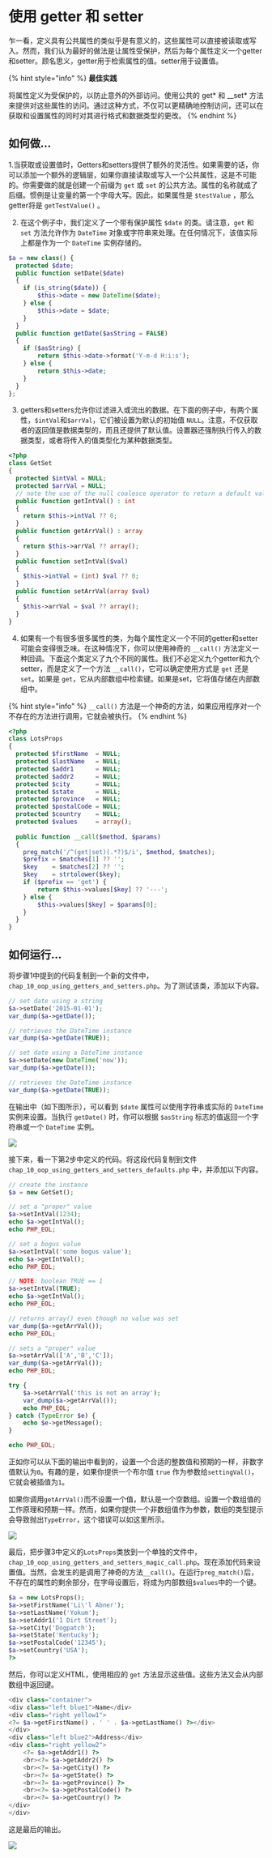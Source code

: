 # 使用 getter 和 setter

乍一看，定义具有公共属性的类似乎是有意义的，这些属性可以直接被读取或写入。然而，我们认为最好的做法是让属性受保护，然后为每个属性定义一个getter和setter。顾名思义，getter用于检索属性的值。setter用于设置值。

{% hint style="info" %}
**最佳实践**

将属性定义为受保护的，以防止意外的外部访问。使用公共的 get\* 和 __set\* 方法来提供对这些属性的访问。通过这种方式，不仅可以更精确地控制访问，还可以在获取和设置属性的同时对其进行格式和数据类型的更改。
{% endhint %}

## 如何做...

1.当获取或设置值时，Getters和setters提供了额外的灵活性。如果需要的话，你可以添加一个额外的逻辑层，如果你直接读取或写入一个公共属性，这是不可能的。你需要做的就是创建一个前缀为 `get` 或 `set` 的公共方法。属性的名称就成了后缀。惯例是让变量的第一个字母大写。因此，如果属性是 `$testValue` ，那么getter将是 `getTestValue()` 。

2. 在这个例子中，我们定义了一个带有保护属性 `$date` 的类。请注意，`get` 和 `set` 方法允许作为 `DateTime` 对象或字符串来处理。在任何情况下，该值实际上都是作为一个 `DateTime` 实例存储的。

```php
$a = new class() {
  protected $date;
  public function setDate($date)
  {
    if (is_string($date)) {
        $this->date = new DateTime($date);
    } else {
        $this->date = $date;
    }
  }
  public function getDate($asString = FALSE)
  {
    if ($asString) {
        return $this->date->format('Y-m-d H:i:s');
    } else {
        return $this->date;
    }
  }
};
```

3. getters和setters允许你过滤进入或流出的数据。在下面的例子中，有两个属性，`$intVal`和`$arrVal`，它们被设置为默认的初始值 `NULL`。注意，不仅获取者的返回值是数据类型的，而且还提供了默认值。设置器还强制执行传入的数据类型，或者将传入的值类型化为某种数据类型。

```php
<?php
class GetSet
{
  protected $intVal = NULL;
  protected $arrVal = NULL;
  // note the use of the null coalesce operator to return a default value
  public function getIntVal() : int
  {
    return $this->intVal ?? 0;
  }
  public function getArrVal() : array
  {
    return $this->arrVal ?? array();
  }
  public function setIntVal($val)
  {
    $this->intVal = (int) $val ?? 0;
  }
  public function setArrVal(array $val)
  {
    $this->arrVal = $val ?? array();
  }
}
```

4.  如果有一个有很多很多属性的类，为每个属性定义一个不同的getter和setter可能会变得很乏味。在这种情况下，你可以使用神奇的 `__call()` 方法定义一种回调。下面这个类定义了九个不同的属性。我们不必定义九个getter和九个setter，而是定义了一个方法 `__call()`，它可以确定使用方式是 `get` 还是 `set`。如果是 `get`，它从内部数组中检索键。如果是set，它将值存储在内部数组中。

{% hint style="info" %}
`__call()` 方法是一个神奇的方法，如果应用程序对一个不存在的方法进行调用，它就会被执行。
{% endhint %}

```php
<?php
class LotsProps
{
  protected $firstName  = NULL;
  protected $lastName   = NULL;
  protected $addr1      = NULL;
  protected $addr2      = NULL;
  protected $city       = NULL;
  protected $state      = NULL;
  protected $province   = NULL;
  protected $postalCode = NULL;
  protected $country    = NULL;
  protected $values     = array();
    
  public function __call($method, $params)
  {
    preg_match('/^(get|set)(.*?)$/i', $method, $matches);
    $prefix = $matches[1] ?? '';
    $key    = $matches[2] ?? '';
    $key    = strtolower($key);
    if ($prefix == 'get') {
        return $this->values[$key] ?? '---';
    } else {
        $this->values[$key] = $params[0];
    }
  }
}
```

## 如何运行...

将步骤1中提到的代码复制到一个新的文件中，`chap_10_oop_using_getters_and_setters.php`。为了测试该类，添加以下内容。

```php
// set date using a string
$a->setDate('2015-01-01');
var_dump($a->getDate());

// retrieves the DateTime instance
var_dump($a->getDate(TRUE));

// set date using a DateTime instance
$a->setDate(new DateTime('now'));
var_dump($a->getDate());

// retrieves the DateTime instance
var_dump($a->getDate(TRUE));
```

在输出中（如下图所示），可以看到 `$date` 属性可以使用字符串或实际的 `DateTime` 实例来设置。当执行 `getDate()` 时，你可以根据 `$asString` 标志的值返回一个字符串或一个 `DateTime` 实例。

![](../../.gitbook/assets/image%20%28119%29.png)

接下来，看一下第2步中定义的代码。将这段代码复制到文件`chap_10_oop_using_getters_and_setters_defaults.php` 中，并添加以下内容。

```php
// create the instance
$a = new GetSet();

// set a "proper" value
$a->setIntVal(1234);
echo $a->getIntVal();
echo PHP_EOL;

// set a bogus value
$a->setIntVal('some bogus value');
echo $a->getIntVal();
echo PHP_EOL;

// NOTE: boolean TRUE == 1
$a->setIntVal(TRUE);
echo $a->getIntVal();
echo PHP_EOL;

// returns array() even though no value was set
var_dump($a->getArrVal());
echo PHP_EOL;

// sets a "proper" value
$a->setArrVal(['A','B','C']);
var_dump($a->getArrVal());
echo PHP_EOL;

try {
    $a->setArrVal('this is not an array');
    var_dump($a->getArrVal());
    echo PHP_EOL;
} catch (TypeError $e) {
    echo $e->getMessage();
}

echo PHP_EOL;
```

正如你可以从下面的输出中看到的，设置一个合适的整数值和预期的一样，非数字值默认为`0`。有趣的是，如果你提供一个布尔值 `true` 作为参数给`settingVal()`，它就会被插值为`1`。

如果你调用`getArrVal()`而不设置一个值，默认是一个空数组。设置一个数组值的工作原理和预期一样。然而，如果你提供一个非数组值作为参数，数组的类型提示会导致抛出`TypeError`，这个错误可以如这里所示。

![](../../.gitbook/assets/image%20%28117%29.png)

最后，把步骤3中定义的`LotsProps`类放到一个单独的文件中，`chap_10_oop_using_getters_and_setters_magic_call.php`。现在添加代码来设置值。当然，会发生的是调用了神奇的方法`__call()`。在运行`preg_match()`后，不存在的属性的剩余部分，在字母设置后，将成为内部数组`$values`中的一个键。

```php
$a = new LotsProps();
$a->setFirstName('Li\'l Abner');
$a->setLastName('Yokum');
$a->setAddr1('1 Dirt Street');
$a->setCity('Dogpatch');
$a->setState('Kentucky');
$a->setPostalCode('12345');
$a->setCountry('USA');
?>
```

然后，你可以定义HTML，使用相应的 `get` 方法显示这些值。这些方法又会从内部数组中返回键。

```php
<div class="container">
<div class="left blue1">Name</div>
<div class="right yellow1">
<?= $a->getFirstName() . ' ' . $a->getLastName() ?></div>   
</div>
<div class="left blue2">Address</div>
<div class="right yellow2">
    <?= $a->getAddr1() ?>
    <br><?= $a->getAddr2() ?>
    <br><?= $a->getCity() ?>
    <br><?= $a->getState() ?>
    <br><?= $a->getProvince() ?>
    <br><?= $a->getPostalCode() ?>
    <br><?= $a->getCountry() ?>
</div>   
</div>
```

这是最后的输出。

![](../../.gitbook/assets/image%20%28118%29.png)

